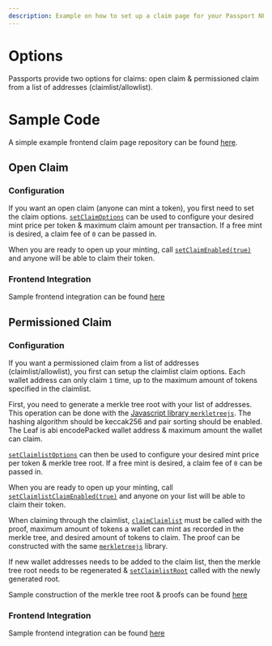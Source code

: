 ```yaml
---
description: Example on how to set up a claim page for your Passport NFTs
---
```


# Options

Passports provide two options for claims: open claim & permissioned claim from a list of addresses (claimlist/allowlist).

# Sample Code

A simple example frontend claim page repository can be found [here](https://github.com/passage-protocol/example-claim-page).

## Open Claim

### Configuration

If you want an open claim (anyone can mint a token), you first need to set the claim options. [`setClaimOptions`](../contracts/Passport/v1.md#setclaimoptions) can be used to configure your desired mint price per token & maximum claim amount per transaction. If a free mint is desired, a claim fee of `0` can be passed in.

When you are ready to open up your minting, call [`setClaimEnabled(true)`](../contracts/Passport/v1.md#setclaimenabled) and anyone will be able to claim their token.

### Frontend Integration

Sample frontend integration can be found [here](https://github.com/passage-protocol/example-claim-page/blob/master/src/components/Claim.tsx)

## Permissioned Claim

### Configuration

If you want a permissioned claim from a list of addresses (claimlist/allowlist), you first can setup the claimlist claim options. Each wallet address can only claim `1` time, up to the maximum amount of tokens specified in the claimlist.

First, you need to generate a merkle tree root with your list of addresses. This operation can be done with the [Javascript library `merkletreejs`](https://github.com/miguelmota/merkletreejs). The hashing algorithm should be keccak256 and pair sorting should be enabled. The Leaf is abi encodePacked wallet address & maximum amount the wallet can claim.

[`setClaimlistOptions`](../contracts/Passport/v1.md#setclaimlistoptions) can then be used to configure your desired mint price per token & merkle tree root. If a free mint is desired, a claim fee of `0` can be passed in.

When you are ready to open up your minting, call [`setClaimlistClaimEnabled(true)`](../contracts/Passport/v1.md#setclaimlistclaimenabled) and anyone on your list will be able to claim their token.

When claiming through the claimlist, [`claimClaimlist`](../contracts/Passport/v1.md#claimclaimlist) must be called with the proof, maximum amount of tokens a wallet can mint as recorded in the merkle tree, and desired amount of tokens to claim. The proof can be constructed with the same [`merkletreejs`](https://github.com/miguelmota/merkletreejs) library.

If new wallet addresses needs to be added to the claim list, then the merkle tree root needs to be regenerated & [`setClaimlistRoot`](../contracts/Passport/v1.md#setclaimlistroot) called with the newly generated root.

Sample construction of the merkle tree root & proofs can be found [here](https://github.com/passage-protocol/example-claim-page/blob/master/src/utils/merkleTree.tsx)

### Frontend Integration

Sample frontend integration can be found [here](https://github.com/passage-protocol/example-claim-page/blob/master/src/components/Claimlist.tsx)

